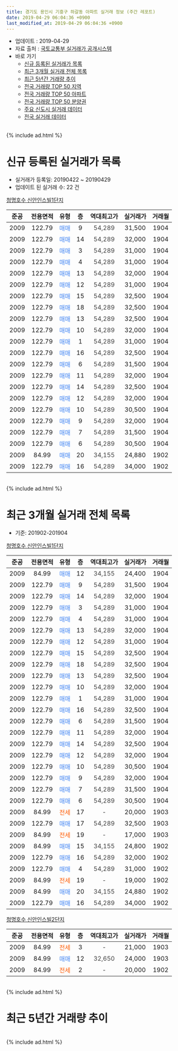 ```yaml
---
title: 경기도 용인시 기흥구 하갈동 아파트 실거래 정보 (주간 레포트)
date: 2019-04-29 06:04:36 +0900
last_modified_at: 2019-04-29 06:04:36 +0900
---
```


* 업데이트 : 2019-04-29
* 자료 출처 : [국토교통부 실거래가 공개시스템](http://rt.molit.go.kr)
* 바로 가기
    * [신규 등록된 실거래가 목록](#신규-등록된-실거래가-목록)
    * [최근 3개월 실거래 전체 목록](#최근-3개월-실거래-전체-목록)
    * [최근 5년간 거래량 추이](#최근-5년간-거래량-추이)
    * [전국 거래량 TOP 50 지역](https://inasie.github.io/apt-trade-info/최근-3개월-전국에서-가장-거래가-많이-발생한-지역)
    * [전국 거래량 TOP 50 아파트](https://inasie.github.io/apt-trade-info/최근-3개월-전국에서-가장-거래가-많이-발생한-아파트)
    * [전국 거래량 TOP 50 분양권](https://inasie.github.io/apt-trade-info/최근-3개월-전국에서-가장-거래가-많이-발생한-분양권)
    * [주요 신도시 실거래 데이터](https://inasie.github.io/apt-trade-info/주요-신도시)
    * [전국 실거래 데이터](https://inasie.github.io/apt-trade-info/전국)
<br>
{% include ad.html %}
<br>

# 신규 등록된 실거래가 목록
* 실거래가 등록일: 20190422 ~ 20190429
* 업데이트 된 실거래 수: 22 건


[청명호수 신안인스빌1단지](https://search.naver.com/search.naver?query=%EA%B2%BD%EA%B8%B0%EB%8F%84+%EC%9A%A9%EC%9D%B8%EC%8B%9C+%EA%B8%B0%ED%9D%A5%EA%B5%AC+%ED%95%98%EA%B0%88%EB%8F%99+%EC%B2%AD%EB%AA%85%ED%98%B8%EC%88%98+%EC%8B%A0%EC%95%88%EC%9D%B8%EC%8A%A4%EB%B9%8C1%EB%8B%A8%EC%A7%80)

|준공|전용면적|유형|층|역대최고가|실거래가|거래월|
|:---:|:---:|:---:|:---:|:---:|:---:|:---:|
|2009|122.79|<span style="color:#4285f3">매매</span>|9|<span style="color:#444444">54,289</span>|31,500|1904|
|2009|122.79|<span style="color:#4285f3">매매</span>|14|<span style="color:#444444">54,289</span>|32,000|1904|
|2009|122.79|<span style="color:#4285f3">매매</span>|3|<span style="color:#444444">54,289</span>|31,000|1904|
|2009|122.79|<span style="color:#4285f3">매매</span>|4|<span style="color:#444444">54,289</span>|31,000|1904|
|2009|122.79|<span style="color:#4285f3">매매</span>|13|<span style="color:#444444">54,289</span>|32,000|1904|
|2009|122.79|<span style="color:#4285f3">매매</span>|12|<span style="color:#444444">54,289</span>|31,000|1904|
|2009|122.79|<span style="color:#4285f3">매매</span>|15|<span style="color:#444444">54,289</span>|32,500|1904|
|2009|122.79|<span style="color:#4285f3">매매</span>|18|<span style="color:#444444">54,289</span>|32,500|1904|
|2009|122.79|<span style="color:#4285f3">매매</span>|13|<span style="color:#444444">54,289</span>|32,500|1904|
|2009|122.79|<span style="color:#4285f3">매매</span>|10|<span style="color:#444444">54,289</span>|32,000|1904|
|2009|122.79|<span style="color:#4285f3">매매</span>|1|<span style="color:#444444">54,289</span>|31,000|1904|
|2009|122.79|<span style="color:#4285f3">매매</span>|16|<span style="color:#444444">54,289</span>|32,500|1904|
|2009|122.79|<span style="color:#4285f3">매매</span>|6|<span style="color:#444444">54,289</span>|31,500|1904|
|2009|122.79|<span style="color:#4285f3">매매</span>|11|<span style="color:#444444">54,289</span>|32,000|1904|
|2009|122.79|<span style="color:#4285f3">매매</span>|14|<span style="color:#444444">54,289</span>|32,500|1904|
|2009|122.79|<span style="color:#4285f3">매매</span>|12|<span style="color:#444444">54,289</span>|32,000|1904|
|2009|122.79|<span style="color:#4285f3">매매</span>|10|<span style="color:#444444">54,289</span>|30,500|1904|
|2009|122.79|<span style="color:#4285f3">매매</span>|9|<span style="color:#444444">54,289</span>|32,000|1904|
|2009|122.79|<span style="color:#4285f3">매매</span>|7|<span style="color:#444444">54,289</span>|31,500|1904|
|2009|122.79|<span style="color:#4285f3">매매</span>|6|<span style="color:#444444">54,289</span>|30,500|1904|
|2009|84.99|<span style="color:#4285f3">매매</span>|20|<span style="color:#444444">34,155</span>|24,880|1902|
|2009|122.79|<span style="color:#4285f3">매매</span>|16|<span style="color:#444444">54,289</span>|34,000|1902|


<br>
{% include ad.html %}
<br>

# 최근 3개월 실거래 전체 목록
* 기준: 201902-201904


[청명호수 신안인스빌1단지](https://search.naver.com/search.naver?query=%EA%B2%BD%EA%B8%B0%EB%8F%84+%EC%9A%A9%EC%9D%B8%EC%8B%9C+%EA%B8%B0%ED%9D%A5%EA%B5%AC+%ED%95%98%EA%B0%88%EB%8F%99+%EC%B2%AD%EB%AA%85%ED%98%B8%EC%88%98+%EC%8B%A0%EC%95%88%EC%9D%B8%EC%8A%A4%EB%B9%8C1%EB%8B%A8%EC%A7%80)

|준공|전용면적|유형|층|역대최고가|실거래가|거래월|
|:---:|:---:|:---:|:---:|:---:|:---:|:---:|
|2009|84.99|<span style="color:#4285f3">매매</span>|12|<span style="color:#444444">34,155</span>|24,400|1904|
|2009|122.79|<span style="color:#4285f3">매매</span>|9|<span style="color:#444444">54,289</span>|31,500|1904|
|2009|122.79|<span style="color:#4285f3">매매</span>|14|<span style="color:#444444">54,289</span>|32,000|1904|
|2009|122.79|<span style="color:#4285f3">매매</span>|3|<span style="color:#444444">54,289</span>|31,000|1904|
|2009|122.79|<span style="color:#4285f3">매매</span>|4|<span style="color:#444444">54,289</span>|31,000|1904|
|2009|122.79|<span style="color:#4285f3">매매</span>|13|<span style="color:#444444">54,289</span>|32,000|1904|
|2009|122.79|<span style="color:#4285f3">매매</span>|12|<span style="color:#444444">54,289</span>|31,000|1904|
|2009|122.79|<span style="color:#4285f3">매매</span>|15|<span style="color:#444444">54,289</span>|32,500|1904|
|2009|122.79|<span style="color:#4285f3">매매</span>|18|<span style="color:#444444">54,289</span>|32,500|1904|
|2009|122.79|<span style="color:#4285f3">매매</span>|13|<span style="color:#444444">54,289</span>|32,500|1904|
|2009|122.79|<span style="color:#4285f3">매매</span>|10|<span style="color:#444444">54,289</span>|32,000|1904|
|2009|122.79|<span style="color:#4285f3">매매</span>|1|<span style="color:#444444">54,289</span>|31,000|1904|
|2009|122.79|<span style="color:#4285f3">매매</span>|16|<span style="color:#444444">54,289</span>|32,500|1904|
|2009|122.79|<span style="color:#4285f3">매매</span>|6|<span style="color:#444444">54,289</span>|31,500|1904|
|2009|122.79|<span style="color:#4285f3">매매</span>|11|<span style="color:#444444">54,289</span>|32,000|1904|
|2009|122.79|<span style="color:#4285f3">매매</span>|14|<span style="color:#444444">54,289</span>|32,500|1904|
|2009|122.79|<span style="color:#4285f3">매매</span>|12|<span style="color:#444444">54,289</span>|32,000|1904|
|2009|122.79|<span style="color:#4285f3">매매</span>|10|<span style="color:#444444">54,289</span>|30,500|1904|
|2009|122.79|<span style="color:#4285f3">매매</span>|9|<span style="color:#444444">54,289</span>|32,000|1904|
|2009|122.79|<span style="color:#4285f3">매매</span>|7|<span style="color:#444444">54,289</span>|31,500|1904|
|2009|122.79|<span style="color:#4285f3">매매</span>|6|<span style="color:#444444">54,289</span>|30,500|1904|
|2009|84.99|<span style="color:#ff5a00">전세</span>|17|<span style="color:#444444">-</span>|20,000|1903|
|2009|122.79|<span style="color:#4285f3">매매</span>|17|<span style="color:#444444">54,289</span>|32,500|1903|
|2009|84.99|<span style="color:#ff5a00">전세</span>|19|<span style="color:#444444">-</span>|17,000|1903|
|2009|84.99|<span style="color:#4285f3">매매</span>|15|<span style="color:#444444">34,155</span>|24,800|1902|
|2009|122.79|<span style="color:#4285f3">매매</span>|16|<span style="color:#444444">54,289</span>|32,000|1902|
|2009|122.79|<span style="color:#4285f3">매매</span>|4|<span style="color:#444444">54,289</span>|31,000|1902|
|2009|84.99|<span style="color:#ff5a00">전세</span>|19|<span style="color:#444444">-</span>|19,000|1902|
|2009|84.99|<span style="color:#4285f3">매매</span>|20|<span style="color:#444444">34,155</span>|24,880|1902|
|2009|122.79|<span style="color:#4285f3">매매</span>|16|<span style="color:#444444">54,289</span>|34,000|1902|

[청명호수 신안인스빌2단지](https://search.naver.com/search.naver?query=%EA%B2%BD%EA%B8%B0%EB%8F%84+%EC%9A%A9%EC%9D%B8%EC%8B%9C+%EA%B8%B0%ED%9D%A5%EA%B5%AC+%ED%95%98%EA%B0%88%EB%8F%99+%EC%B2%AD%EB%AA%85%ED%98%B8%EC%88%98+%EC%8B%A0%EC%95%88%EC%9D%B8%EC%8A%A4%EB%B9%8C2%EB%8B%A8%EC%A7%80)

|준공|전용면적|유형|층|역대최고가|실거래가|거래월|
|:---:|:---:|:---:|:---:|:---:|:---:|:---:|
|2009|84.99|<span style="color:#ff5a00">전세</span>|3|<span style="color:#444444">-</span>|21,000|1903|
|2009|84.99|<span style="color:#4285f3">매매</span>|12|<span style="color:#444444">32,650</span>|24,000|1903|
|2009|84.99|<span style="color:#ff5a00">전세</span>|2|<span style="color:#444444">-</span>|20,000|1902|


<br>
{% include ad.html %}
<br>

# 최근 5년간 거래량 추이


<div style="width:100%;">
    <canvas id="deal_progress" height="200"></canvas>
</div>

<script>
new Chart(document.getElementById("deal_progress"), {
    type: 'line',
    data: {
        labels: ['201404','201405','201406','201407','201408','201409','201410','201411','201412','201501','201502','201503','201504','201505','201506','201507','201508','201509','201510','201511','201512','201601','201602','201603','201604','201605','201606','201607','201608','201609','201610','201611','201612','201701','201702','201703','201704','201705','201706','201707','201708','201709','201710','201711','201712','201801','201802','201803','201804','201805','201806','201807','201808','201809','201810','201811','201812','201901','201902','201903','201904'],
        datasets: [{
            label: '매매',
            pointRadius: 1,
            data: [2, 1, 1, 4, 6, 4, 7, 5, 1, 7, 4, 5, 12, 7, 12, 17, 7, 4, 4, 2, 3, 6, 1, 2, 6, 5, 3, 6, 3, 4, 9, 8, 0, 3, 2, 5, 3, 1, 3, 6, 3, 1, 5, 2, 0, 1, 3, 2, 4, 3, 5, 11, 20, 22, 22, 16, 6, 4, 5, 2, 21],
            borderColor: "rgba(255, 201, 14, 1)",
            backgroundColor: "rgba(255, 201, 14, 0.5)",
            fill: false,
            lineTension: 0
        },{
            label: '전월세',
            pointRadius: 1,
            data: [5, 3, 4, 4, 5, 3, 3, 3, 1, 4, 5, 8, 4, 4, 7, 13, 8, 9, 17, 12, 8, 13, 12, 13, 5, 7, 7, 14, 12, 9, 1, 9, 0, 1, 3, 3, 3, 2, 3, 5, 2, 13, 20, 11, 5, 10, 10, 15, 10, 5, 4, 3, 4, 4, 1, 0, 0, 5, 2, 3, 0],
            borderColor: "rgba(0, 141, 185, 1)",
            backgroundColor: "rgba(0, 141, 185, 0.5)",
            fill: false,
            lineTension: 0
        }
        ]
    },
    options: {
        responsive: true,
        title: {
            display: false
        },
        tooltips: {
            mode: 'index',
            intersect: false
        },
        hover: {
            mode: 'nearest',
            intersect: true
        },
        scales: {
            xAxes: [{
                display: true,
                scaleLabel: {
                    display: true,
                    labelString: '년/월'
                }
            }],
            yAxes: [{
                display: true,
                ticks: {
                    suggestedMin: 0,
                },
                scaleLabel: {
                    display: true,
                    labelString: '실거래 수'
                }
            }]
        }
    }
});

</script>


<br>
{% include ad.html %}
<br>


